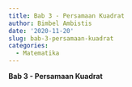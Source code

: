 ```yaml
---
title: Bab 3 - Persamaan Kuadrat
author: Bimbel Ambistis
date: '2020-11-20'
slug: bab-3-persamaan-kuadrat
categories: 
  - Matematika
---
```


**Bab 3 - Persamaan Kuadrat**

